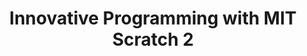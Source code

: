 ---
layout: course_detail
title: "Innovative Programming with MIT Scratch 2"
topIntroText: "Scratch is a programming platform designed for younger audiences developed by MIT. With Scratch, users can create personalized interactive media, including but not limited to games, animations, and stories, and subsequently share their creations with a global audience. This is an upper-division course for Scratch, intended to equip students with a diverse array of new and engaging applications within the platform."
bgImageUrl: "img/updated/L1/scratch2/scratch2-bg.png"
aboutLevel: "L1 Block Coding"
aboutCategoryTitle: "Course Category"
aboutCategory: "Block Programming"
aboutGradeLevelTitle: "Grade Level"
aboutGradeLevel: "K - 6"
aboutSkillLevelTitle: "Skill Level"
aboutSkillLevel: "Beginner - Intermediate"
aboutRatioTitle: "Student to Instructor Ratio"
aboutRatio: "4 : 1"
aboutText: "Acquire the expertise of advanced Scratch programming techniques, delve into the intricate nuances of the software, and hone your skills to unleash a torrent of creativity that knows no bounds. With the mastery of Scratch programming, the possibilities are infinite and the only limit is the scope of your imagination."
priceschedule:
  monthlyPrice: ""
  classPrice: ""
  classPerMonth: ""
  scheduleDescription: "A general schedule description detailing available booking hours for the specific course will be placed here. This is currently filler text, please ignore."
promotion1: 
  enabled: "true"
  title: "Learn Practical Programming Apps With Scratch"
  text: "Scratch is an educational platform developed by the well-known MIT Media Lab for primary and middle school students to learn computer programming. Scratch high-level programming provides students with richer application scenarios; Not only can it continue to deepen programming concepts, but it can also lead to more interesting projects."
  imageUrl: "img/updated/L1/scratch2/scratch2-bg.png"
promotion2: 
  enabled: "true"
  title: "Challenge Your Creativity"
  text: "Millions of people are creating their own Scratch programs and more than 2,500 programs are shared in the online community. Students will be able to join the world of Scratch and demonstrate their creative thinking."
  imageUrl: "img/updated/L1/scratch2/scratch2-1.png"
promotion3: 
  enabled: "true"
  title: "Learning Programming Can Be Fun"
  text: "Scratch perfectly integrates programming concepts into animations and game development. When students finish their work of art, they've also unwittingly grasped the basic concepts of programming (including variables, loops, and functions), laying a solid foundation to learn real programming."
  imageUrl: "img/updated/L1/scratch2/scratch2-2.png"
promotion4: 
  enabled: "true"
  title: "Share Your Creations"
  text: "Students will post their programs and share it with MIT Scratch's community so fellow programmers from around the world can view and appreciate their creativity."
  imageUrl: "img/updated/L1/scratch2/scratch2-3.png"
promotion5: 
  enabled: "false"
  title: "More Than Just Programming"
  text: "Computational thinking and programming skill are important in today's society. Students gain confidence as they learn how to solve problems using programming."
  imageUrl: "img/updated/empty.png"
curriculum: 
  enabled: "false"
goals: 
- text: "Master basic graphic programming languages ​​and algorithms." 
- text: "Hands-on multimedia, animation, movies and games." 
- text: "Better understand computers and stimulate interest in programming." 
- text: "Learn hands-on and develop problem-solving skills." 
- text: "Cultivate scientific innovation and teamwork." 
- text: "Learn the ability to adapt to the new environments and participate in the final Scratch competition."
highlights: 
- text: "Making programming fun is our top priority when designing all our course content."
- text: "Gain real experiences relating to the industry and participate in research/development."
- text: "Get your question answered in class and participate in healthy competitions with your classmates."
- text: "Learn by doing is the key for all Computer Science studies. All the assignments and projects are design for the goals of the course."
- text: "We focus on pushing our students' imagination and creativity while they learn how to program."
- text: "Programming is just the first step. Building projects and attending science fairs/seminars will help students get into top unversities and jobs."
engUrl: "scratch-2.html"
cnUrl: "scratch-2-c.html"
---
